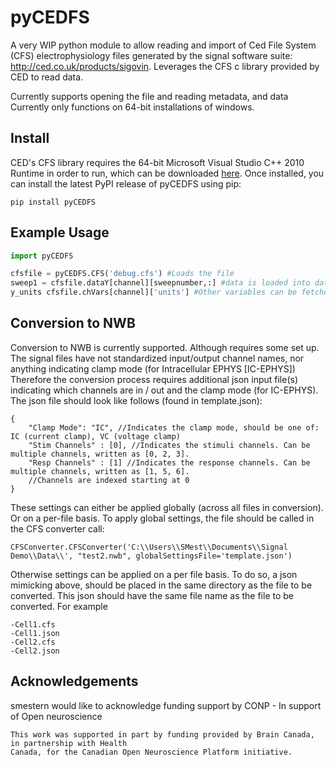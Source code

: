 # pyCEDFS

A very WIP python module to allow reading and import of Ced File System (CFS) electrophysiology files generated by 
the signal software suite: http://ced.co.uk/products/sigovin.
Leverages the CFS c library provided by CED to read data.

Currently supports opening the file and reading metadata, and data 
Currently only functions on 64-bit installations of windows. 

## Install

CED's CFS library requires the 64-bit Microsoft Visual Studio C++ 2010 Runtime in order to run, which can be downloaded [here](https://www.microsoft.com/en-ca/download/details.aspx?id=26999). Once installed, you can install the latest PyPI release of pyCEDFS using pip:

``` 
pip install pyCEDFS
```

## Example Usage
```python
import pyCEDFS

cfsfile = pyCEDFS.CFS('debug.cfs') #Loads the file 
sweep1 = cfsfile.dataY[channel][sweepnumber,:] #data is loaded into dataY and dataX attributes.
y_units cfsfile.chVars[channel]['units'] #Other variables can be fetched from var dictionaries
```

## Conversion to NWB
Conversion to NWB is currently supported. Although requires some set up.
The signal files have not standardized input/output channel names, nor anything indicating clamp mode (for Intracellular EPHYS [IC-EPHYS])
Therefore the conversion process requires additional json input file(s) indicating which channels are in / out and the clamp mode (for IC-EPHYS).
The json file should look like follows (found in template.json):
```
{
    "Clamp Mode": "IC", //Indicates the clamp mode, should be one of: IC (current clamp), VC (voltage clamp)
    "Stim Channels" : [0], //Indicates the stimuli channels. Can be multiple channels, written as [0, 2, 3].
    "Resp Channels" : [1] //Indicates the response channels. Can be multiple channels, written as [1, 5, 6].
    //Channels are indexed starting at 0
}
```
These settings can either be applied globally (across all files in conversion). Or on a per-file basis. 
To apply global settings, the file should be called in the CFS converter call:

``` CFSConverter.CFSConverter('C:\\Users\\SMest\\Documents\\Signal Demo\\Data\\', "test2.nwb", globalSettingsFile='template.json') ```

Otherwise settings can be applied on a per file basis. To do so, a json mimicking above, should be placed in the same directory as the file to be converted. This json should have the same file name as the file to be converted. For example
```
-Cell1.cfs
-Cell1.json
-Cell2.cfs
-Cell2.json
```


## Acknowledgements

smestern would like to acknowledge funding support by CONP - In support of Open neuroscience
``` 
This work was supported in part by funding provided by Brain Canada, in partnership with Health
Canada, for the Canadian Open Neuroscience Platform initiative.
```
